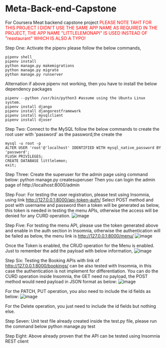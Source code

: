 # Meta-Back-end-Capstone
For Coursera Meat backend capstone project
<font color="RED">
PLEASE NOTE TAHT FOR THIS PROJECT I DIDN'T USE THE SAME APP NAME AS REQUIRED IN THE PROJECT, THE APP NAME "LITTLELEMONAPI" IS USED INSTEAD OF "reastaurant" WHICH IS ALSO A TYPO!
</font>

Step One:
Activate the pipenv please follow the below commands,
 ```
pipenv shell
pipenv install
python manage.py makemigrations 
python manage.py migrate
python manage.py runserver
 ```

Alternation if above pipenv not working, then you have to install the below dependency packages
 ```
pipenv --python /usr/bin/python3 #assume using the Ubuntu Linux system.
pipenv install django
pipenv install djangorestframework
pipenv install mysqlclient
pipenv install djoser
 ```
 
Step Two:
Connect to the MySQL follow the below commands to create the root user with 'password' as the password,the create the 
```
mysql -u root -p
ALTER USER 'root'@'localhost' IDENTIFIED WITH mysql_native_password BY 'password';
FLUSH PRIVILEGES;
CREATE DATABASE littlelemon;
exit;
```
Step Three:
Create the superuser for the admin page using command below:
python manage.py createsuperuser
Then you can login the admin page of http://localhost:8000/admin 

Step Four:
For testing the user registration, please test using Insomnia, using link http://127.0.0.1:8000/api-token-auth/
Select POST method and post with username and password then a token will be generated as below, this token is needed in testing the menu APIs, otherwise the access will be denied for any CURD operation.
 ![image](https://user-images.githubusercontent.com/11548466/226509678-0ab425eb-0dca-41c6-8922-f083764dc052.png)


Step Five:
For testing the menu API, please use the token generated above and enable in the auth section in Insomnia, otherwise the authentication will be failed as below, the menu link is http://127.0.0.1:8000/menu/
 ![image](https://user-images.githubusercontent.com/11548466/226509692-0b777035-6991-4835-ae44-4f625209bf4f.png)

Once the Token is enabled, the CRUD operation for the Menu is enabled. Just to remember the add the payload with below information,
  ![image](https://user-images.githubusercontent.com/11548466/226509707-454791dc-a6a9-4afe-a033-01f50d12479d.png)


Step Six:
Testing the Booking APIs with link of http://127.0.0.1:8000/bookings/ can be also tested with Insomnia, in this case the authentication is not implement for differentiation. 
You can do the CURD operation inside Insomnia, the GET need no payload, the POST method would need payload in JSON format as below:
  ![image](https://user-images.githubusercontent.com/11548466/226509715-5debfa1b-f7e1-4d24-bc73-dbee0461b5f7.png)

For the PATCH, PUT operation, you also need to include the id fields as below:
 ![image](https://user-images.githubusercontent.com/11548466/226509729-85b802a8-3f94-4121-b086-06840643dc84.png)

For the Delete operation, you just need to include the id fields but nothing else.

Step Seven:
Unit test file already created inside the test.py file, please run the command below
python manage.py test

Step Eight:
Above already proven that the API can be tested using Insomnia REST client
